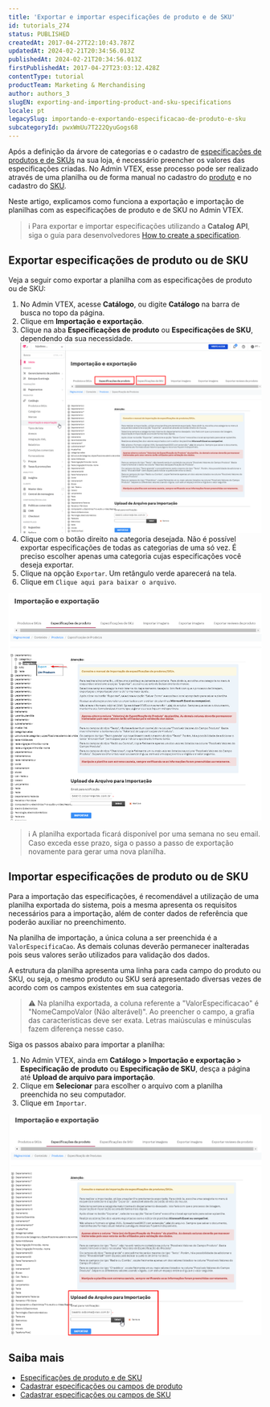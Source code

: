 ```yaml
---
title: 'Exportar e importar especificações de produto e de SKU'
id: tutorials_274
status: PUBLISHED
createdAt: 2017-04-27T22:10:43.787Z
updatedAt: 2024-02-21T20:34:56.013Z
publishedAt: 2024-02-21T20:34:56.013Z
firstPublishedAt: 2017-04-27T23:03:12.428Z
contentType: tutorial
productTeam: Marketing & Merchandising
author: authors_3
slugEN: exporting-and-importing-product-and-sku-specifications
locale: pt
legacySlug: importando-e-exportando-especificacao-de-produto-e-sku
subcategoryId: pwxWmUu7T222QyuGogs68
---
```


Após a definição da árvore de categorias e o cadastro de [especificações de produtos e de SKUs](https://help.vtex.com/pt/tracks/catalogo-101--5AF0XfnjfWeopIFBgs3LIQ/2NQoBv8m4Yz3oQaLgDRagP) na sua loja, é necessário preencher os valores das especificações criadas. No Admin VTEX, esse processo pode ser realizado através de uma planilha ou de forma manual no cadastro do [produto](https://help.vtex.com/pt/tutorial/cadastrar-especificacoes-ou-campos-de-produto--tutorials_106#cadastro-do-produto) e no cadastro do [SKU](https://help.vtex.com/pt/tutorial/cadastrar-especificacoes-ou-campos-de-sku--tutorials_119#cadastro-do-sku).

Neste artigo, explicamos como funciona a exportação e importação de planilhas com as especificações de produto e de SKU no Admin VTEX.

>ℹ️ Para exportar e importar especificações utilizando a **Catalog API**, siga o guia para desenvolvedores [How to create a specification](https://developers.vtex.com/vtex-developer-docs/docs/how-to-create-a-specification).

## Exportar especificações de produto ou de SKU

Veja a seguir como exportar a planilha com as especificações de produto ou de SKU:

1. No Admin VTEX, acesse __Catálogo__, ou digite __Catálogo__ na barra de busca no topo da página.
2. Clique em __Importação e exportação__.
3. Clique na aba __Especificações de produto__ ou __Especificações de SKU__, dependendo da sua necessidade.
    ![skuexport.pt](https://raw.githubusercontent.com/vtexdocs/help-center-content/refs/heads/main/docs/pt/tutorials/Catalog/Products%20and%20SKUs/exportar-e-importar-especificacoes-de-produto-e-de-sku_1.png)
4. Clique com o botão direito na categoria desejada.
    Não é possível exportar especificações de todas as categorias de uma só vez. É preciso escolher apenas uma categoria cujas especificações você deseja exportar.
5. Clique na opção `Exportar`.
    Um retângulo verde aparecerá na tela.
6. Clique em `Clique aqui para baixar o arquivo`.

![skuexport2.pt](https://raw.githubusercontent.com/vtexdocs/help-center-content/refs/heads/main/docs/pt/tutorials/Catalog/Products%20and%20SKUs/exportar-e-importar-especificacoes-de-produto-e-de-sku_2.png)

>ℹ️ A planilha exportada ficará disponível por uma semana no seu email. Caso exceda esse prazo, siga o passo a passo de exportação novamente para gerar uma nova planilha.

## Importar especificações de produto ou de SKU

Para a importação das especificações, é recomendável a utilização de uma planilha exportada do sistema, pois a mesma apresenta os requisitos necessários para a importação, além de conter dados de referência que poderão auxiliar no preenchimento.

Na planilha de importação, a única coluna a ser preenchida é a `ValorEspecificaCao`. As demais colunas deverão permanecer inalteradas pois seus valores serão utilizados para validação dos dados.

A estrutura da planilha apresenta uma linha para cada campo do produto ou SKU, ou seja, o mesmo produto ou SKU será apresentado diversas vezes de acordo com os campos existentes em sua categoria.

>⚠️ Na planilha exportada, a coluna referente a "ValorEspecificacao" é "NomeCampoValor (Não alterável)". Ao preencher o campo, a grafia das características deve ser exata. Letras maiúsculas e minúsculas fazem diferença nesse caso.

Siga os passos abaixo para importar a planilha:

1. No Admin VTEX, ainda em __Catálogo > Importação e exportação > Especificação de produto__ ou __Especificação de SKU__, desça a página até __Upload de arquivo para importação__.
2. Clique em __Selecionar__ para escolher o arquivo com a planilha preenchida no seu computador.
3. Clique em `Importar`.

![skuexport3.pt](https://raw.githubusercontent.com/vtexdocs/help-center-content/refs/heads/main/docs/pt/tutorials/Catalog/Products%20and%20SKUs/exportar-e-importar-especificacoes-de-produto-e-de-sku_3.png)

## Saiba mais
- [Especificações de produto e de SKU](https://help.vtex.com/pt/tracks/catalogo-101--5AF0XfnjfWeopIFBgs3LIQ/2NQoBv8m4Yz3oQaLgDRagP)
- [Cadastrar especificações ou campos de produto](https://help.vtex.com/pt/tutorial/cadastrar-especificacoes-ou-campos-de-produto--tutorials_106)
- [Cadastrar especificações ou campos de SKU](https://help.vtex.com/pt/tutorial/cadastrar-especificacoes-ou-campos-de-sku--tutorials_119)
